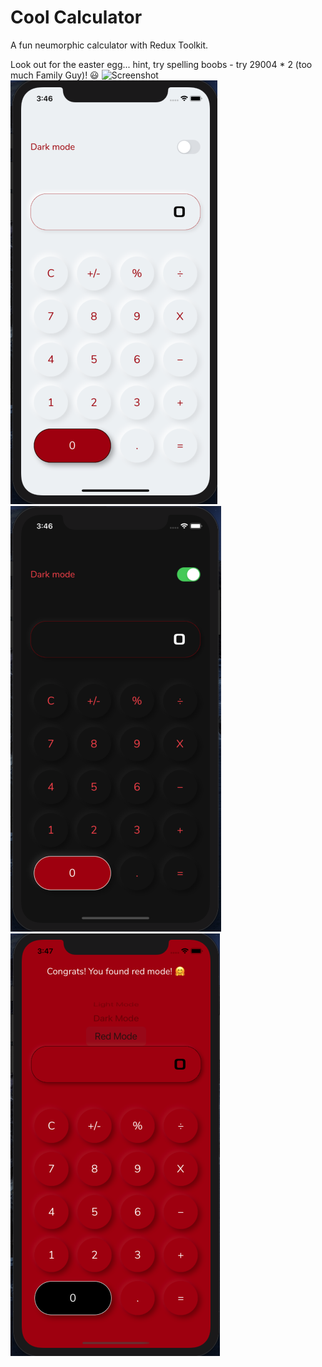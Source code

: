 # Cool Calculator
A fun neumorphic calculator with Redux Toolkit. 

Look out for the easter egg... hint, try spelling boobs - try 29004 * 2 (too much Family Guy)! 😃
![Screenshot](assets/coolCalculator.gif)
![Screenshot](assets/LightMode.png)
![Screenshot](assets/DarkMode.png)
![Screenshot](assets/RedMode.png)

